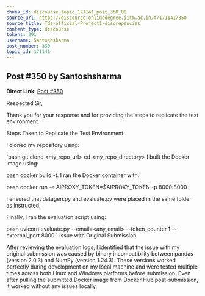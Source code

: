 ```yaml
---
chunk_id: discourse_topic_171141_post_350_00
source_url: https://discourse.onlinedegree.iitm.ac.in/t/171141/350
source_title: Tds-official-Project1-discrepencies
content_type: discourse
tokens: 291
username: Santoshsharma
post_number: 350
topic_id: 171141
---
```


## Post #350 by Santoshsharma

**Direct Link**: [Post #350](https://discourse.onlinedegree.iitm.ac.in/t/171141/350)

Respected Sir,

Thank you for your response and for providing the steps to replicate the test environment.

Steps Taken to Replicate the Test Environment

I cloned my repository using:

`bash
git clone &lt;my_repo_url&gt;
cd &lt;my_repo_directory&gt;
I built the Docker image using:

bash
docker build -t.
I ran the Docker container with:

bash
docker run -e AIPROXY_TOKEN=$AIPROXY_TOKEN -p 8000:8000

I ensured that datagen.py and evaluate.py were placed in the same folder as instructed.

Finally, I ran the evaluation script using:

bash
uvicorn evaluate.py --email=&lt;any_email&gt; --token_counter 1 --external_port 8000
`
Issue with Original Submission

After reviewing the evaluation logs, I identified that the issue with my original submission was caused by binary incompatibility between pandas (version 2.0.3) and NumPy (version 1.24.3). These versions worked perfectly during development on my local machine and were tested multiple times across both Linux and Windows platforms before submission. Even after pulling the submitted Docker image from Docker Hub post-submission, it worked without any issues locally.
